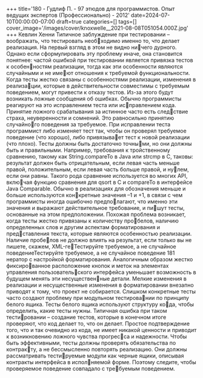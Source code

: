 +++
title='180 - Гудлиф П. - 97 этюдов для программистов. Опыт ведущих экспертов (Профессионально) - 2012'
date=2024-07-10T00:00:00-07:00
draft=true
categories=[]
tags=[]
cover_image='/images/cover/knoxwelle__2021-08-08T051054.000Z.jpg'
+++
Кевлин Хенни
Ти­пич­ное за­блу­ж­де­ние при тес­ти­ро­ва­нии – воображать, что тестировать необходимо именно то, что делает реализация. На первый взгляд в этом не видно ничего дурного. Однако если сформулировать эту проблему иначе, она становится 
понятнее: частой ошибкой при тестировании является привязка тестов к особенностям реализации, тогда как эти особенности являются случайными и не имеют отношения к требуемой функциональности.
Когда тесты жестко связаны с особенностями реализации, изменения в реализации, которые в действительности совместимы с требуемым поведением, могут 
привести к отказу тестов. Из-за этого будут возникать ложные сообщения об 
ошибках. Обычно программисты реагируют на это исправлением теста или исправлением кода. Принятие ложного срабатывания за истинное часто есть следствие страха, неуверенности и сомнений. Это равносильно принятию случайного поведения за требуемое. При исправлении теста программист либо изменяет 
тест так, чтобы он проверял требуемое поведение (что хорошо), либо привязывает тест к новой реализации (что плохо). Тесты должны быть достаточно точными, но они должны быть и правильными.
Например, требования к тройственному сравнению, такому как String.compareTo
в Java или strcmp в C, таковы: результат должен быть отрицательным, если левая 
часть меньше правой, положительным, если левая часть больше правой, и нулем, если они равны. Такого рода сравнение используется во многих API, включая функцию сравнения для qsort в C и compareTo в интерфейсе Java Comparable. 
Обычно в реализациях для обозначения меньше и больше используются конкретные значения –1 и +1, в связи с чем программисты иногда ошибочно предполагают, что именно эти значения и выражают действительное требование, и пишут тесты, основанные на этом предположении.
Похожая проблема возникает, когда тесты жестко привязаны к количеству пробелов, наличию определенных слов и другим аспектам форматирования и представления текста, которые являются особенностью реализации. Наличие пробелов не должно влиять на результат, если только вы не пишете, скажем, XML-геТестируйте требуемое, 
а не случайное поведениеТестируйте требуемое, а не случайное поведение 181
нератор с настройкой форматирования. Аналогичным образом жестко фиксированное расположение кнопок и меток на элементах управления пользовательского интерфейса уменьшает возможность в будущем менять эти несущественные детали. Мелкие изменения в реализации и несущественные изменения 
в форматировании внезапно приводят к тому, что проект не собирается.
Слишком конкретные тесты часто создают проблему при модульном тестировании по принципу белого ящика. Тесты белого ящика используют структуру кода, чтобы определить, какие тесты нужны. Типичная ошибка при таком тестировании – создание тестов, которые в конечном итоге проверяют, что код делает 
то, что он делает. Простое подтверждение того, что и так очевидно из кода, не 
имеет никакой ценности и приводит к возникновению ложного чувства прогресса и надежности.
Чтобы быть эффективными, тесты должны проверять обязательства по контракту, а не бессмысленно повторять реализацию. Они должны рассматривать тестируемые модули как черные ящики, описывая контракты интерфейса в исполняемой форме. Поэтому следите, чтобы проверяемое поведение совпадало с требуемым поведением.